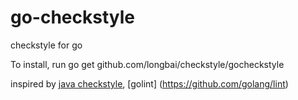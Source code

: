 go-checkstyle
=============

checkstyle for go

To install, run
  go get github.com/longbai/checkstyle/gocheckstyle

inspired by [java checkstyle](https://github.com/checkstyle/checkstyle), [golint] (https://github.com/golang/lint)

